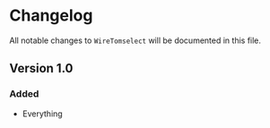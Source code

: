 # Changelog

All notable changes to `WireTomselect` will be documented in this file.

## Version 1.0

### Added
- Everything
